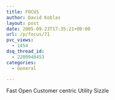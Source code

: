 ```yaml
---
title: FOCUS
author: David Koblas
layout: post
date: 2005-09-23T17:35:21+00:00
url: /p/focus/71
pvc_views:
  - 1454
dsq_thread_id:
  - 2200948453
categories:
  - General

---
```

Fast
Open
Customer centric
Utility
Sizzle
